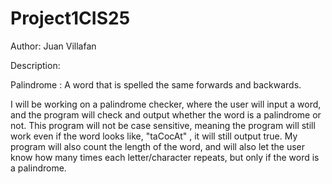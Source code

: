 # Project1CIS25
Author: 
Juan Villafan

Description:

Palindrome : A word that is spelled the same forwards and backwards.

I will be working on a palindrome checker, where the user will input a word, and the program will check and output
whether the word is a palindrome or not. This program will not be case sensitive, meaning the program will still work
even if the word looks like, "taCocAt" , it will still output true. My program will also count the length of the word,
and will also let the user know how many times each letter/character repeats, but only if the word is a palindrome.



